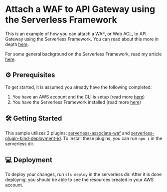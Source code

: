 # Attach a WAF to API Gateway using the Serverless Framework
This is an example of how you can attach a WAF, or Web ACL, to API Gateway using the Serverless Framework. You can read about this more in depth [here](https://medium.com/@lindseytam/attach-a-waf-to-api-gateway-using-the-serverless-framework-15bd8a55b767). 

For some general background on the Serverless Framework, read my article [here](https://medium.com/@lindseytam/create-an-aws-lambda-function-with-the-serverless-framework-33371011ad5b).


## ⚙️ Prerequisites
To get started, it is assumed you already have the following completed:
1. You have an AWS account and the CLI is setup (read more [here](https://docs.aws.amazon.com/cli/latest/userguide/getting-started-quickstart.html))
2. You have the Serverless Framework installed (read more [here](https://www.serverless.com/framework/docs/getting-started))


## 🛠️ Getting Started
This sample utilizes 2 plugins: [serverless-associate-waf](https://www.npmjs.com/package/serverless-associate-waf) and [serverless-plugin-bind-deployment-id](https://www.npmjs.com/package/serverless-plugin-bind-deployment-id). To install these plugins, you can run `npm i` in the serverless dir.


## 💻 Deployment
To deploy your changes, run `sls deploy` in the serverless dir. After it is done deploynig, you should be able to see the resources created in your AWS account.

